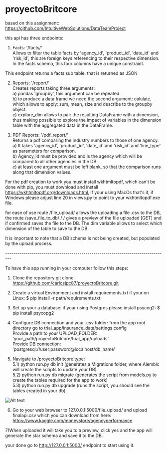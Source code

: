 # proyectoBritcore

based on this assignment: https://github.com/IntuitiveWebSolutions/DataTeamProject

this api has three endpoints: <br />

  1) Facts: '/facts/' <br />
  Allows to filter the table facts by 'agency_id', 'product_id', 'date_id' and 'risk_id',
  this are foreign keys referencing to their respective dimension. In the facts schema,
  this four columns have a unique constraint. <br />

  This endpoint returns a facts sub table, that is returned as JSON <br />


  2) Reports: '/report/' <br />
  Creates reports taking three arguments: <br />
    a) pandas 'groupby', this argument can be repeated. <br />
    b) to produce a data frame we need the second argument: calulate, which allows to apply:
       sum, mean, size and describe to the groupby object. <br />
    c) explore_dim allows to pair the resulting DataFrame with a dimension, thus making
       possible to explore the impact of variables in the dimension table with the
       aggregated data in the DataFrame. <br />


  3) PDF Reports: '/pdf_report/' <br />
  Returns a pdf comparing the industry numbers to those of one agency. <br />
    a) It takes 'agency_id', 'product_id', 'date_id' and 'risk_id' and 'line_type'
    as parameters for comparison. <br />
    b) Agency_id must be provided and is the agency which will be compared to all
    other agencies in the DB. <br />
    c) at least one argument must be left blank, so that the comparison runs along
    that dimension values. <br />

  For the pdf creation to work you must install wkhtmltopdf, which can't be done
  with pip, you must download and install https://wkhtmltopdf.org/downloads.html,
  if your using MacOs that's it, if Windows please adjust line 20 in views.py to
  point to your wkhtmltopdf.exe file. <br />



for ease of use route /file_upload/ allows the uploading a file .csv to the DB,
the route /save_file_to_db/ <filename> / <dim> / gives a preview of the file uploaded [GET]
and if confirmed saves the file to the DB. The dim variable allows to select which dimension
of the table to save to the DB. <br />

It is important to note that a DB schema is not being created, but populated by
the upload process. <br />

--------------------------------------------------------------------------------- <br />

To have this app running in your computer follow this steps: <br />

1) Clone the repository git clone https://github.com/carlosjpc87/proyectoBritcore.git <br />

2) Create a virtual Environment and install requirements.txt if your on Linux: $ pip install -r path/requirements.txt <br />

3) Set up your a database: if your using Postgres please install psycog2: $ pip install psycopg2 <br />

4) Configure DB connection and your .csv folder: from the app root directory go to trial_app/insurance_data/settings.config  <br />
Provide a path to your UPLOAD_FOLDER: 'your_path/proyectoBritcore/trial_app/uploads'  <br />
Provide DB connection: 'postgresql://user:password@localhost/db_name' <br />

5) Navigate to /proyectoBritcore type:  <br />
  5.1) python run.py db init (generates a Migrations folder, where Alembic will create the scripts to update your DB) <br />
  5.2) python run.py db migrate (generates the script from models.py to create the tables required for the app to work) <br />
  5.3) python run.py db upgrade (runs the script, you should see the tables created in your db) <br />

![Alt text](https://user-images.githubusercontent.com/977013/31831687-e80965da-b589-11e7-97a9-6e0fdc179a14.jpg?raw=true)
<br />

6) Go to your web browser to 127.0.0.1:5000/file_upload/ and upload finalapi.csv which you can download from here: https://www.kaggle.com/moneystore/agencyperformance <br />

7)When uploaded it will take you to a preview, click yes and the app will generate the star schema and save it to the DB. <br />

your done go to http://127.0.0.1:5000/ endpoint to start using it.
